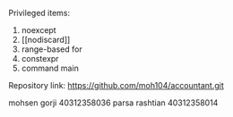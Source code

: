 Privileged items:
1. noexcept
2. [[nodiscard]]
3. range-based for
4. constexpr
5. command main

Repository link:
https://github.com/moh104/accountant.git



mohsen gorji      40312358036
parsa rashtian    40312358014